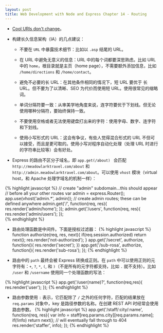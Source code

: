 ```yaml
---
layout: post
title: Web Development with Node and Express Chapter 14 - Routing
---
```


* [Cool URIs don't change](https://www.w3.org/Provider/Style/URI.html)。

* 构建长久信息架构（IA）的几点建议：

  * 不要在 `URL` 中暴露技术细节：比如以 `.asp` 结尾的 URL。

  * 在 URL 中避免无意义的信息：URL 中的每个词都要深思熟虑。比如 URL 中的 `home`，根目录就是主页（home page），不需要额外添加信息，比如 `/home/directions` 和 `/home/contact`。

  * 避免不必要的长 URL：在其他条件相同的情况下，短 URL 要优于 长 URL。但不要为了以清晰、SEO 为代价而使用短 URL。使用很常见的缩略词。

  * 单词分隔符要一致：从审美学地角度来说，连字符要优于下划线。但无论使用哪种分隔符，要始终保持一致。

  * 不要使用空格或者无法使用键盘打出来的字符：使用字母、数字、连字符和下划线。

  * 使用小写形式的 URL：这会有争议，有些人觉得混合形式的 URL 不但可以接受，而且是更可取的。使用小写对程序自动化处理（处理 URL 时进行的字符串比较等）会有好处。

* Express 的路由不区分子域名，即 `app.get(/about) ` 会匹配 `http://meadowlarktravel.com/about` 和 `http://admin.meadowlarktravel.com/about`。可以使用 `vhost` 模块（virtual host，和 Apache 处理字域名的机制一样）：

{% highlight javascript %}
// create "admin" subdomain...this should appear
// before all your other routes
var admin = express.Router(); app.use(vhost('admin.*', admin));
// create admin routes; these can be defined anywhere
admin.get('/', function(req, res){
  res.render('admin/home');
});
admin.get('/users', function(req, res){
    res.render('admin/users');
});  
{% endhighlight %}

* 路由处理函数是中间件。下面是授权过滤器：
{% highlight javascript %}
function authorize(req, res, next){
  if(req.session.authorized) return next();
  res.render('not-authorized');
}
app.get('/secret', authorize, function(){
    res.render('secret');
})
app.get('/sub-rosa', authorize, function(){
  res.render('sub-rosa');
});
{% endhighlight %}

* 路由中的 `path` 最终会被 Express 转换成正则。在 `path` 中可以使用正则的元字符有：`+`, `?`, `*`, `(`, 和 `)`（不是所有的元字符都支持，比如 `.` 就不支持）。比如 `/user` 和 `/username` 使用同一个处理函数的写法：

{% highlight javascript %}
app.get('/user(name)?', function(req,res){
  res.render('user');
});
{% endhighlight %}

* 路由参数使用 `:` 表示，它匹配除了 `/` 之外的任何字符，匹配的结果放在 `req.params` 对象中，key 是路径参数的名称。在创建 REST API 时经常会使用路由参数。
{% highlight javascript %}
app.get('/staff/:city/:name', function(req, res){
  var info = staff[req.params.city][req.params.name];
  if(!info) return next(); // will eventually fall through to 404
  res.render('staffer', info);
});
{% endhighlight %}
